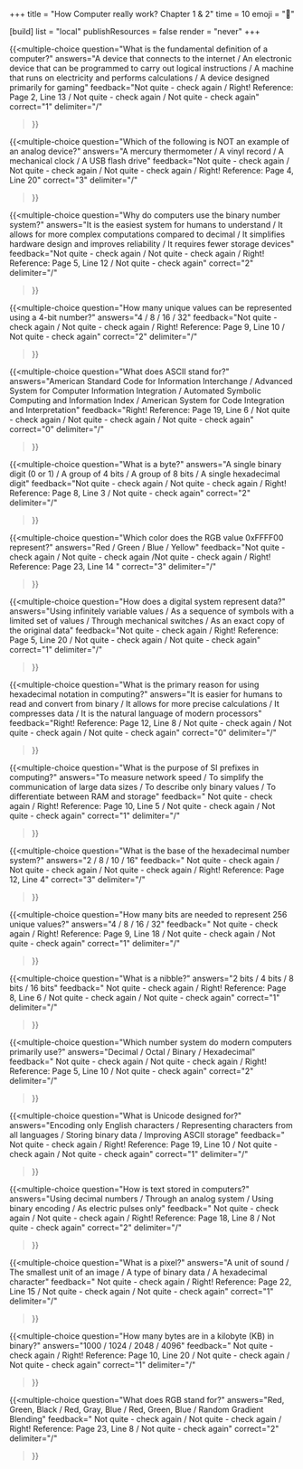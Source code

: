 +++
title = "How Computer really work? Chapter 1 & 2"
time = 10
emoji = "📖"

[build]
  list = "local"
  publishResources = false
  render = "never"
+++

{{<multiple-choice
question="What is the fundamental definition of a computer?"
answers="A device that connects to the internet / An electronic device that can be programmed to carry out logical instructions / A machine that runs on electricity and performs calculations / A device designed primarily for gaming"
feedback="Not quite - check again / Right! Reference: Page 2, Line 13 / Not quite - check again / Not quite - check again"
correct="1"
delimiter="/"
>}}

{{<multiple-choice
question="Which of the following is NOT an example of an analog device?"
answers="A mercury thermometer / A vinyl record / A mechanical clock / A USB flash drive"
feedback="Not quite - check again / Not quite - check again / Not quite - check again / Right! Reference: Page 4, Line 20"
correct="3"
delimiter="/"
>}}

{{<multiple-choice
question="Why do computers use the binary number system?"
answers="It is the easiest system for humans to understand / It allows for more complex computations compared to decimal / It simplifies hardware design and improves reliability / It requires fewer storage devices"
feedback="Not quite - check again / Not quite - check again / Right! Reference: Page 5, Line 12 / Not quite - check again"
correct="2"
delimiter="/"
>}}

{{<multiple-choice
question="How many unique values can be represented using a 4-bit number?"
answers="4 / 8 / 16 / 32"
feedback="Not quite - check again / Not quite - check again / Right! Reference: Page 9, Line 10 / Not quite - check again"
correct="2"
delimiter="/"
>}}

{{<multiple-choice
question="What does ASCII stand for?"
answers="American Standard Code for Information Interchange / Advanced System for Computer Information Integration / Automated Symbolic Computing and Information Index / American System for Code Integration and Interpretation"
feedback="Right! Reference: Page 19, Line 6 / Not quite - check again / Not quite - check again / Not quite - check again"
correct="0"
delimiter="/"
>}}

{{<multiple-choice
question="What is a byte?"
answers="A single binary digit (0 or 1) / A group of 4 bits / A group of 8 bits / A single hexadecimal digit"
feedback="Not quite - check again / Not quite - check again / Right! Reference: Page 8, Line 3 / Not quite - check again"
correct="2"
delimiter="/"
>}}

{{<multiple-choice
question="Which color does the RGB value 0xFFFF00 represent?"
answers="Red / Green / Blue / Yellow"
feedback="Not quite - check again / Not quite - check again /Not quite - check again / Right! Reference: Page 23, Line 14 "
correct="3"
delimiter="/"
>}}

{{<multiple-choice
question="How does a digital system represent data?"
answers="Using infinitely variable values / As a sequence of symbols with a limited set of values / Through mechanical switches / As an exact copy of the original data"
feedback="Not quite - check again / Right! Reference: Page 5, Line 20 / Not quite - check again / Not quite - check again"
correct="1"
delimiter="/"
>}}

{{<multiple-choice
question="What is the primary reason for using hexadecimal notation in computing?"
answers="It is easier for humans to read and convert from binary / It allows for more precise calculations / It compresses data / It is the natural language of modern processors"
feedback="Right! Reference: Page 12, Line 8  / Not quite - check again / Not quite - check again / Not quite - check again"
correct="0"
delimiter="/"
>}}

{{<multiple-choice
question="What is the purpose of SI prefixes in computing?"
answers="To measure network speed / To simplify the communication of large data sizes / To describe only binary values / To differentiate between RAM and storage"
feedback=" Not quite - check again / Right! Reference: Page 10, Line 5 / Not quite - check again / Not quite - check again"
correct="1"
delimiter="/"
>}}

{{<multiple-choice
question="What is the base of the hexadecimal number system?"
answers="2 / 8 / 10 / 16"
feedback=" Not quite - check again / Not quite - check again / Not quite - check again / Right! Reference: Page 12, Line 4"
correct="3"
delimiter="/"
>}}

{{<multiple-choice
question="How many bits are needed to represent 256 unique values?"
answers="4 / 8 / 16 / 32"
feedback=" Not quite - check again / Right! Reference: Page 9, Line 18 / Not quite - check again / Not quite - check again"
correct="1"
delimiter="/"
>}}

{{<multiple-choice
question="What is a nibble?"
answers="2 bits / 4 bits / 8 bits / 16 bits"
feedback=" Not quite - check again / Right! Reference: Page 8, Line 6 / Not quite - check again / Not quite - check again"
correct="1"
delimiter="/"
>}}

{{<multiple-choice
question="Which number system do modern computers primarily use?"
answers="Decimal / Octal / Binary / Hexadecimal"
feedback=" Not quite - check again / Not quite - check again / Right! Reference: Page 5, Line 10 / Not quite - check again"
correct="2"
delimiter="/"
>}}

{{<multiple-choice
question="What is Unicode designed for?"
answers="Encoding only English characters / Representing characters from all languages / Storing binary data / Improving ASCII storage"
feedback=" Not quite - check again / Right! Reference: Page 19, Line 10 / Not quite - check again / Not quite - check again"
correct="1"
delimiter="/"
>}}

{{<multiple-choice
question="How is text stored in computers?"
answers="Using decimal numbers / Through an analog system / Using binary encoding / As electric pulses only"
feedback=" Not quite - check again / Not quite - check again / Right! Reference: Page 18, Line 8 / Not quite - check again"
correct="2"
delimiter="/"
>}}

{{<multiple-choice
question="What is a pixel?"
answers="A unit of sound / The smallest unit of an image / A type of binary data / A hexadecimal character"
feedback=" Not quite - check again / Right! Reference: Page 22, Line 15 / Not quite - check again / Not quite - check again"
correct="1"
delimiter="/"
>}}

{{<multiple-choice
question="How many bytes are in a kilobyte (KB) in binary?"
answers="1000 / 1024 / 2048 / 4096"
feedback=" Not quite - check again / Right! Reference: Page 10, Line 20 / Not quite - check again / Not quite - check again"
correct="1"
delimiter="/"
>}}

{{<multiple-choice
question="What does RGB stand for?"
answers="Red, Green, Black / Red, Gray, Blue / Red, Green, Blue / Random Gradient Blending"
feedback=" Not quite - check again / Not quite - check again / Right! Reference: Page 23, Line 8 / Not quite - check again"
correct="2"
delimiter="/"
>}}
